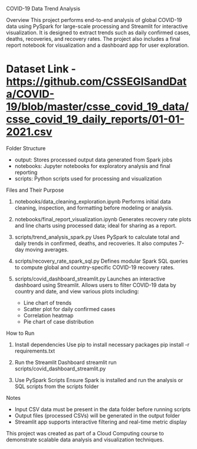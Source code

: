 
COVID-19 Data Trend Analysis

Overview
This project performs end-to-end analysis of global COVID-19 data using PySpark for large-scale processing and Streamlit for interactive visualization. It is designed to extract trends such as daily confirmed cases, deaths, recoveries, and recovery rates. The project also includes a final report notebook for visualization and a dashboard app for user exploration.

# Dataset Link - https://github.com/CSSEGISandData/COVID-19/blob/master/csse_covid_19_data/csse_covid_19_daily_reports/01-01-2021.csv

Folder Structure
- output: Stores processed output data generated from Spark jobs
- notebooks: Jupyter notebooks for exploratory analysis and final reporting
- scripts: Python scripts used for processing and visualization

Files and Their Purpose

1. notebooks/data_cleaning_exploration.ipynb
   Performs initial data cleaning, inspection, and formatting before modeling or analysis.

2. notebooks/final_report_visualization.ipynb
   Generates recovery rate plots and line charts using processed data; ideal for sharing as a report.

3. scripts/trend_analysis_spark.py
   Uses PySpark to calculate total and daily trends in confirmed, deaths, and recoveries. It also computes 7-day moving averages.

4. scripts/recovery_rate_spark_sql.py
   Defines modular Spark SQL queries to compute global and country-specific COVID-19 recovery rates.

5. scripts/covid_dashboard_streamlit.py
   Launches an interactive dashboard using Streamlit. Allows users to filter COVID-19 data by country and date, and view various plots including:
   - Line chart of trends
   - Scatter plot for daily confirmed cases
   - Correlation heatmap
   - Pie chart of case distribution

How to Run

1. Install dependencies
   Use pip to install necessary packages
   pip install -r requirements.txt

2. Run the Streamlit Dashboard
   streamlit run scripts/covid_dashboard_streamlit.py

3. Use PySpark Scripts
   Ensure Spark is installed and run the analysis or SQL scripts from the scripts folder

Notes
- Input CSV data must be present in the data folder before running scripts
- Output files (processed CSVs) will be generated in the output folder
- Streamlit app supports interactive filtering and real-time metric display

This project was created as part of a Cloud Computing course to demonstrate scalable data analysis and visualization techniques.

